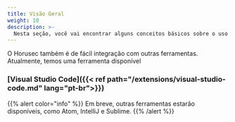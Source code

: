 ```yaml
---
title: Visão Geral
weight: 10
description: >-
  Nesta seção, você vai encontrar alguns conceitos básicos sobre o uso do Horusec-CLI como extensão.
---
```


O Horusec também é de fácil integração com outras ferramentas. Atualmente, temos uma ferramenta disponível

### [**Visual Studio Code**]({{< ref path="/extensions/visual-studio-code.md" lang="pt-br">}})

{{% alert color="info" %}}
Em breve, outras ferramentas estarão disponíveis, como Atom, IntelliJ e Sublime.
{{% /alert %}}